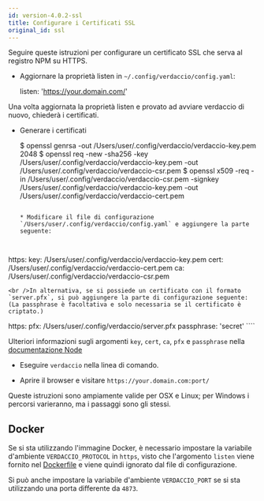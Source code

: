 ```yaml
---
id: version-4.0.2-ssl
title: Configurare i Certificati SSL
original_id: ssl
---
```


Seguire queste istruzioni per configurare un certificato SSL che serva al registro NPM su HTTPS.

* Aggiornare la proprietà listen in `~/.config/verdaccio/config.yaml`:

    listen: 'https://your.domain.com/'
    

Una volta aggiornata la proprietà listen e provato ad avviare verdaccio di nuovo, chiederà i certificati.

* Generare i certificati

     $ openssl genrsa -out /Users/user/.config/verdaccio/verdaccio-key.pem 2048
     $ openssl req -new -sha256 -key /Users/user/.config/verdaccio/verdaccio-key.pem -out /Users/user/.config/verdaccio/verdaccio-csr.pem
     $ openssl x509 -req -in /Users/user/.config/verdaccio/verdaccio-csr.pem -signkey /Users/user/.config/verdaccio/verdaccio-key.pem -out /Users/user/.config/verdaccio/verdaccio-cert.pem
     ````
    
    * Modificare il file di configurazione `/Users/user/.config/verdaccio/config.yaml` e aggiungere la parte seguente:
    
    

https: key: /Users/user/.config/verdaccio/verdaccio-key.pem cert: /Users/user/.config/verdaccio/verdaccio-cert.pem ca: /Users/user/.config/verdaccio/verdaccio-csr.pem

    <br />In alternativa, se si possiede un certificato con il formato `server.pfx`, si può aggiungere la parte di configurazione seguente: (La passphrase è facoltativa e solo necessaria se il certificato è criptato.)
    
    

https: pfx: /Users/user/.config/verdaccio/server.pfx passphrase: 'secret' ````

Ulteriori informazioni sugli argomenti `key`, `cert`, `ca`, `pfx` e `passphrase` nella [documentazione Node](https://nodejs.org/api/tls.html#tls_tls_createsecurecontext_options)

* Eseguire `verdaccio` nella linea di comando.

* Aprire il browser e visitare `https://your.domain.com:port/`

Queste istruzioni sono ampiamente valide per OSX e Linux; per Windows i percorsi varieranno, ma i passaggi sono gli stessi.

## Docker

Se si sta utilizzando l'immagine Docker, è necessario impostare la variabile d'ambiente `VERDACCIO_PROTOCOL` in `https`, visto che l'argomento `listen` viene fornito nel [Dockerfile](https://github.com/verdaccio/verdaccio/blob/master/Dockerfile#L43) e viene quindi ignorato dal file di configurazione.

Si può anche impostare la variabile d'ambiente `VERDACCIO_PORT` se si sta utilizzando una porta differente da `4873`.